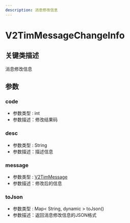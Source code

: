 ```yaml
---
description: 消息修改信息
---
```


# V2TimMessageChangeInfo

## 关键类描述

消息修改信息

## 参数

### code

* 参数类型 : int
* 参数描述：修改结果码

### desc

* 参数类型 : String
* 参数描述：描述信息

### message

* 参数类型 : [V2TimMessage](v2timmessage.md)
* 参数描述：修改后的信息

### toJson

* 参数类型 : Map< String, dynamic > toJson()
* 参数描述：返回消息修改信息的JSON格式
